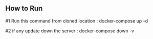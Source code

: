 How to Run
------------------------
#1 Run this command from cloned location : docker-compose up -d

#2 if any update down the server : docker-compose down -v



